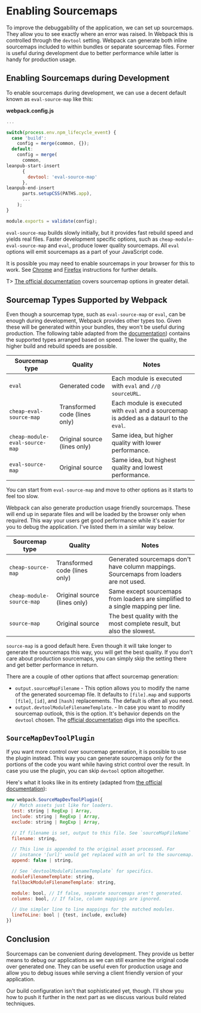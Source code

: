 # Enabling Sourcemaps

To improve the debuggability of the application, we can set up sourcemaps. They allow you to see exactly where an error was raised. In Webpack this is controlled through the `devtool` setting. Webpack can generate both inline sourcemaps included to within bundles or separate sourcemap files. Former is useful during development due to better performance while latter is handy for production usage.

## Enabling Sourcemaps during Development

To enable sourcemaps during development, we can use a decent default known as `eval-source-map` like this:

**webpack.config.js**

```javascript
...

switch(process.env.npm_lifecycle_event) {
  case 'build':
    config = merge(common, {});
  default:
    config = merge(
      common,
leanpub-start-insert
      {
        devtool: 'eval-source-map'
      },
leanpub-end-insert
      parts.setupCSS(PATHS.app),
      ...
    );
}

module.exports = validate(config);
```

`eval-source-map` builds slowly initially, but it provides fast rebuild speed and yields real files. Faster development specific options, such as `cheap-module-eval-source-map` and `eval`, produce lower quality sourcemaps. All `eval` options will emit sourcemaps as a part of your JavaScript code.

It is possible you may need to enable sourcemaps in your browser for this to work. See [Chrome](https://developer.chrome.com/devtools/docs/javascript-debugging) and [Firefox](https://developer.mozilla.org/en-US/docs/Tools/Debugger/How_to/Use_a_source_map) instructions for further details.

T> [The official documentation](https://webpack.github.io/docs/configuration.html#devtool) covers sourcemap options in greater detail.

## Sourcemap Types Supported by Webpack

Even though a sourcemap type, such as `eval-source-map` or `eval`, can be enough during development, Webpack provides other types too. Given these will be generated within your bundles, they won't be useful during production. The following table adapted from the [documentation](https://webpack.github.io/docs/configuration.html#devtool)) contains the supported types arranged based on speed. The lower the quality, the higher build and rebuild speeds are possible.

|Sourcemap type                 |Quality                       |Notes                                                                                   |
|-------------------------------|------------------------------|----------------------------------------------------------------------------------------|
|`eval`                         |Generated code                |Each module is executed with `eval` and `//@ sourceURL`.                                |
|`cheap-eval-source-map`        |Transformed code (lines only) |Each module is executed with `eval` and a sourcemap is added as a dataurl to the `eval`.|
|`cheap-module-eval-source-map` |Original source (lines only)  |Same idea, but higher quality with lower performance.                                   |
|`eval-source-map`              |Original source               |Same idea, but highest quality and lowest performance.                                  |

You can start from `eval-source-map` and move to other options as it starts to feel too slow.

Webpack can also generate production usage friendly sourcemaps. These will end up in separate files and will be loaded by the browser only when required. This way your users get good performance while it's easier for you to debug the application. I've listed them in a similar way below.

|Sourcemap type            |Quality                       |Notes                                                                                  |
|--------------------------|------------------------------|---------------------------------------------------------------------------------------|
|`cheap-source-map`        |Transformed code (lines only) |Generated sourcemaps don't have column mappings. Sourcemaps from loaders are not used. |
|`cheap-module-source-map` |Original source (lines only)  |Same except sourcemaps from loaders are simplified to a single mapping per line.       |
|`source-map`              |Original source               |The best quality with the most complete result, but also the slowest.                  |

`source-map` is a good default here. Even though it will take longer to generate the sourcemaps this way, you will get the best quality. If you don't care about production sourcemaps, you can simply skip the setting there and get better performance in return.

There are a couple of other options that affect sourcemap generation:

* `output.sourceMapFilename` - This option allows you to modify the name of the generated sourcemap file. It defaults to `[file].map` and supports `[file]`, `[id]`, and `[hash]` replacements. The default is often all you need.
* `output.devtoolModuleFilenameTemplate`. - In case you want to modify sourcemap outlook, this is the option. It's behavior depends on the `devtool` chosen. The [official documentation](https://webpack.github.io/docs/configuration.html#output-sourcemapfilename) digs into the specifics.

## `SourceMapDevToolPlugin`

If you want more control over sourcemap generation, it is possible to use the plugin instead. This way you can generate sourcemaps only for the portions of the code you want while having strict control over the result. In case you use the plugin, you can skip `devtool` option altogether.

Here's what it looks like in its entirety (adapted from [the official documentation](https://webpack.github.io/docs/list-of-plugins.html#sourcemapdevtoolplugin)):

```javascript
new webpack.SourceMapDevToolPlugin({
  // Match assets just like for loaders.
  test: string | RegExp | Array,
  include: string | RegExp | Array,
  exclude: string | RegExp | Array,

  // If filename is set, output to this file. See `sourceMapFileName`
  filename: string,

  // This line is appended to the original asset processed. For
  // instance '[url]' would get replaced with an url to the sourcemap.
  append: false | string,

  // See `devtoolModuleFilenameTemplate` for specifics.
  moduleFilenameTemplate: string,
  fallbackModuleFilenameTemplate: string,

  module: bool, // If false, separate sourcemaps aren't generated.
  columns: bool, // If false, column mappings are ignored.

  // Use simpler line to line mappings for the matched modules.
  lineToLine: bool | {test, include, exclude}
})
```

## Conclusion

Sourcemaps can be convenient during development. They provide us better means to debug our applications as we can still examine the original code over generated one. They can be useful even for production usage and allow you to debug issues while serving a client friendly version of your application.

Our build configuration isn't that sophisticated yet, though. I'll show you how to push it further in the next part as we discuss various build related techniques.
